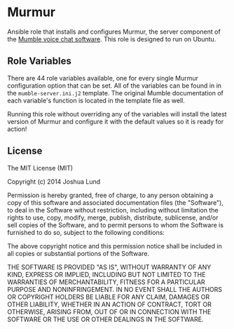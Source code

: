 Murmur
======

Ansible role that installs and configures Murmur, the server component of the [Mumble voice chat software](http://mumble.sourceforge.net/). This role is designed to run on Ubuntu.

Role Variables
--------------

There are 44 role variables available, one for every single Murmur configuration option that can be set. All of the variables can be found in in the `mumble-server.ini.j2` template. The original Mumble documentation of each variable's function is located in the template file as well.

Running this role without overriding any of the variables will install the latest version of Murmur and configure it with the default values so it is ready for action!

License
-------

The MIT License (MIT)

Copyright (c) 2014 Joshua Lund

Permission is hereby granted, free of charge, to any person obtaining a copy of this software and associated documentation files (the "Software"), to deal in the Software without restriction, including without limitation the rights to use, copy, modify, merge, publish, distribute, sublicense, and/or sell copies of the Software, and to permit persons to whom the Software is furnished to do so, subject to the following conditions:

The above copyright notice and this permission notice shall be included in all copies or substantial portions of the Software.

THE SOFTWARE IS PROVIDED "AS IS", WITHOUT WARRANTY OF ANY KIND, EXPRESS OR IMPLIED, INCLUDING BUT NOT LIMITED TO THE WARRANTIES OF MERCHANTABILITY, FITNESS FOR A PARTICULAR PURPOSE AND NONINFRINGEMENT. IN NO EVENT SHALL THE AUTHORS OR COPYRIGHT HOLDERS BE LIABLE FOR ANY CLAIM, DAMAGES OR OTHER LIABILITY, WHETHER IN AN ACTION OF CONTRACT, TORT OR OTHERWISE, ARISING FROM, OUT OF OR IN CONNECTION WITH THE SOFTWARE OR THE USE OR OTHER DEALINGS IN THE SOFTWARE.
